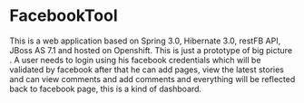 FacebookTool
============

This is a web application based on Spring 3.0, Hibernate 3.0, restFB API, JBoss AS 7.1 and hosted on Openshift. This is just a prototype of big picture . A user needs to login using his facebook credentials which will be validated by facebook after that he can add pages,  view the latest stories and can view comments and add comments and everything will be reflected back to facebook page, this is a kind of dashboard.
